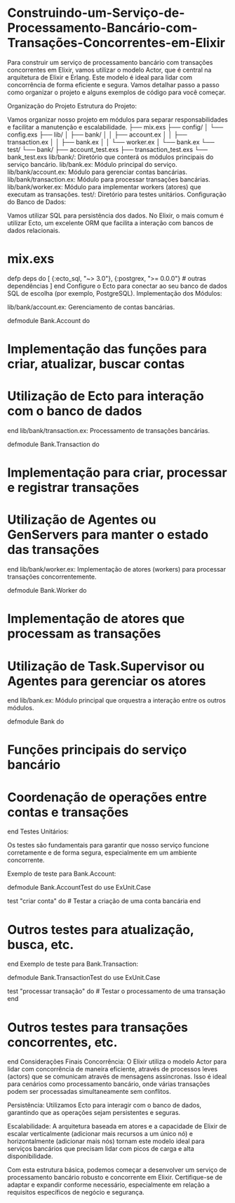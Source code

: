 # Construindo-um-Serviço-de-Processamento-Bancário-com-Transações-Concorrentes-em-Elixir

Para construir um serviço de processamento bancário com transações concorrentes em Elixir, vamos utilizar o modelo Actor, que é central na arquitetura de Elixir e Erlang. Este modelo é ideal para lidar com concorrência de forma eficiente e segura. Vamos detalhar passo a passo como organizar o projeto e alguns exemplos de código para você começar.

Organização do Projeto
Estrutura do Projeto:

Vamos organizar nosso projeto em módulos para separar responsabilidades e facilitar a manutenção e escalabilidade.
├── mix.exs
├── config/
│   └── config.exs
├── lib/
│   ├── bank/
│   │   ├── account.ex
│   │   ├── transaction.ex
│   │   ├── bank.ex
│   │   └── worker.ex
│   └── bank.ex
└── test/
    └── bank/
        ├── account_test.exs
        ├── transaction_test.exs
        └── bank_test.exs
lib/bank/: Diretório que conterá os módulos principais do serviço bancário.
lib/bank.ex: Módulo principal do serviço.
lib/bank/account.ex: Módulo para gerenciar contas bancárias.
lib/bank/transaction.ex: Módulo para processar transações bancárias.
lib/bank/worker.ex: Módulo para implementar workers (atores) que executam as transações.
test/: Diretório para testes unitários.
Configuração do Banco de Dados:

Vamos utilizar SQL para persistência dos dados. No Elixir, o mais comum é utilizar Ecto, um excelente ORM que facilita a interação com bancos de dados relacionais.
# mix.exs
defp deps do
  [
    {:ecto_sql, "~> 3.0"},
    {:postgrex, ">= 0.0.0"}
    # outras dependências
  ]
end
Configure o Ecto para conectar ao seu banco de dados SQL de escolha (por exemplo, PostgreSQL).
Implementação dos Módulos:

lib/bank/account.ex: Gerenciamento de contas bancárias.

defmodule Bank.Account do
  # Implementação das funções para criar, atualizar, buscar contas
  # Utilização de Ecto para interação com o banco de dados
end
lib/bank/transaction.ex: Processamento de transações bancárias.

defmodule Bank.Transaction do
  # Implementação para criar, processar e registrar transações
  # Utilização de Agentes ou GenServers para manter o estado das transações
end
lib/bank/worker.ex: Implementação de atores (workers) para processar transações concorrentemente.

defmodule Bank.Worker do
  # Implementação de atores que processam as transações
  # Utilização de Task.Supervisor ou Agentes para gerenciar os atores
end
lib/bank.ex: Módulo principal que orquestra a interação entre os outros módulos.

defmodule Bank do
  # Funções principais do serviço bancário
  # Coordenação de operações entre contas e transações
end
Testes Unitários:

Os testes são fundamentais para garantir que nosso serviço funcione corretamente e de forma segura, especialmente em um ambiente concorrente.

Exemplo de teste para Bank.Account:

defmodule Bank.AccountTest do
  use ExUnit.Case

  test "criar conta" do
    # Testar a criação de uma conta bancária
  end

  # Outros testes para atualização, busca, etc.
end
Exemplo de teste para Bank.Transaction:

defmodule Bank.TransactionTest do
  use ExUnit.Case

  test "processar transação" do
    # Testar o processamento de uma transação
  end

  # Outros testes para transações concorrentes, etc.
end
Considerações Finais
Concorrência: O Elixir utiliza o modelo Actor para lidar com concorrência de maneira eficiente, através de processos leves (actors) que se comunicam através de mensagens assíncronas. Isso é ideal para cenários como processamento bancário, onde várias transações podem ser processadas simultaneamente sem conflitos.

Persistência: Utilizamos Ecto para interagir com o banco de dados, garantindo que as operações sejam persistentes e seguras.

Escalabilidade: A arquitetura baseada em atores e a capacidade de Elixir de escalar verticalmente (adicionar mais recursos a um único nó) e horizontalmente (adicionar mais nós) tornam este modelo ideal para serviços bancários que precisam lidar com picos de carga e alta disponibilidade.

Com esta estrutura básica, podemos começar a desenvolver um serviço de processamento bancário robusto e concorrente em Elixir. Certifique-se de adaptar e expandir conforme necessário, especialmente em relação a requisitos específicos de negócio e segurança.
